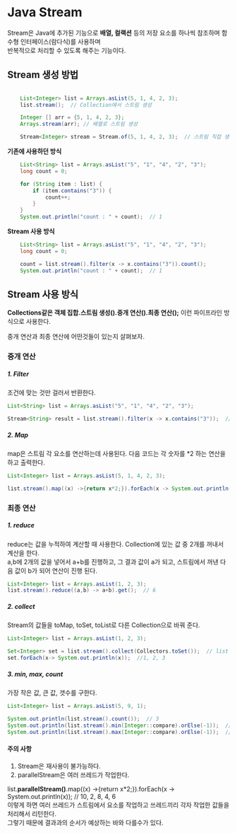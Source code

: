 # Java Stream

Stream은 Java에 추가된 기능으로 **배열, 컬랙션** 등의 저장 요소를 하나씩 참조하며 함수형 인터페이스(람다식)를 사용하며   
반복적으로 처리할 수 있도록 해주는 기능이다.

## Stream 생성 방법
```java
    
    List<Integer> list = Arrays.asList(5, 1, 4, 2, 3);
    list.stream();  // Collection에서 스트림 생성

    Integer [] arr = {5, 1, 4, 2, 3};
    Arrays.stream(arr); // 배열로 스트림 생성

    Stream<Integer> stream = Stream.of(5, 1, 4, 2, 3);  // 스트림 직접 생성
```

**기존에 사용하던 방식**
```java
    List<String> list = Arrays.asList("5", "1", "4", "2", "3");
    long count = 0;

    for (String item : list) {
        if (item.contains("3")) {
            count++;
        }
    }
    System.out.println("count : " + count);  // 1
```

**Stream 사용 방식**
```java
    List<String> list = Arrays.asList("5", "1", "4", "2", "3");
    long count = 0;

    count = list.stream().filter(x -> x.contains("3")).count();
    System.out.println("count : " + count);  // 1
```


## Stream 사용 방식

**Collections같은 객체 집합.스트림 생성().중개 연산().최종 연산();** 이런 파이프라인 방식으로 사용한다.   

중개 연산과 최종 연산에 어떤것들이 있는지 살펴보자.   


### 중개 연산
##### 1. Filter
조건에 맞는 것만 걸러서 반환한다.
```java
List<String> list = Arrays.asList("5", "1", "4", "2", "3");

Stream<String> result = list.stream().filter(x -> x.contains("3"));  // 3 반환하여 result에 저장.
```

##### 2. Map
map은 스트림 각 요소를 연산하는데 사용된다. 다음 코드는 각 숫자를 *2 하는 연산을 하고 출력한다. 
```java
List<Integer> list = Arrays.asList(5, 1, 4, 2, 3);

list.stream().map((x) ->{return x*2;}).forEach(x -> System.out.println(x));  // 10, 2, 8, 4, 6
```

### 최종 연산
##### 1. reduce
reduce는 값을 누적하여 계산할 때 사용한다. Collection에 있는 값 중 2개를 꺼내서 계산을 한다.   
a,b에 2개의 값을 넣어서 a+b를 진행하고, 그 결과 값이 a가 되고, 스트림에서 꺼낸 다음 값이 b가 되어 연산이 진행 된다.
```java
List<Integer> list = Arrays.asList(1, 2, 3);
list.stream().reduce((a,b) -> a+b).get();  // 6
```

##### 2. collect
Stream의 값들을 toMap, toSet, toList로 다른 Collection으로 바꿔 준다.
```java
List<Integer> list = Arrays.asList(1, 2, 3);

Set<Integer> set = list.stream().collect(Collectors.toSet());  // list -> set
set.forEach(x-> System.out.println(x));  //1, 2, 3
```

##### 3. min, max, count
가장 작은 값, 큰 값, 갯수를 구한다.
```java
List<Integer> list = Arrays.asList(5, 9, 1);

System.out.println(list.stream().count());  // 3
System.out.println(list.stream().min(Integer::compare).orElse(-1));  // 1
System.out.println(list.stream().max(Integer::compare).orElse(-1));  // 9
```


#### 주의 사항
1. Stream은 재사용이 불가능하다.   
2. parallelStream은 여러 쓰레드가 작업한다.    

list.**parallelStream()**.map((x) ->{return x*2;}).forEach(x -> System.out.println(x));  // 10, 2, 8, 4, 6    
이렇게 하면 여러 쓰레드가 스트림에서 요소를 작업하고 쓰레드끼리 각자 작업한 값들을 처리해서 리턴한다.    
그렇기 때문에 결과과의 순서가 예상하는 바와 다를수가 있다.